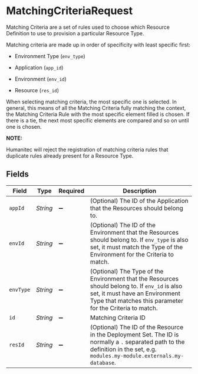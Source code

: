 # MatchingCriteriaRequest

Matching Criteria are a set of rules used to choose which Resource Definition to use to provision a particular Resource Type.

Matching criteria are made up in order of specificity with least specific first:

- Environment Type (`env_type`)

- Application (`app_id`)

- Environment (`env_id`)

- Resource (`res_id`)

When selecting matching criteria, the most specific one is selected. In general, this means of all the Matching Criteria fully matching the context, the Matching Criteria Rule with the most specific element filled is chosen. If there is a tie, the next most specific elements are compared and so on until one is chosen.

**NOTE:**

Humanitec will reject the registration of matching criteria rules that duplicate rules already present for a Resource Type.


## Fields

| Field                                                                                                                                                                                        | Type                                                                                                                                                                                         | Required                                                                                                                                                                                     | Description                                                                                                                                                                                  |
| -------------------------------------------------------------------------------------------------------------------------------------------------------------------------------------------- | -------------------------------------------------------------------------------------------------------------------------------------------------------------------------------------------- | -------------------------------------------------------------------------------------------------------------------------------------------------------------------------------------------- | -------------------------------------------------------------------------------------------------------------------------------------------------------------------------------------------- |
| `appId`                                                                                                                                                                                      | *String*                                                                                                                                                                                     | :heavy_minus_sign:                                                                                                                                                                           | (Optional) The ID of the Application that the Resources should belong to.                                                                                                                    |
| `envId`                                                                                                                                                                                      | *String*                                                                                                                                                                                     | :heavy_minus_sign:                                                                                                                                                                           | (Optional) The ID of the Environment that the Resources should belong to. If `env_type` is also set, it must match the Type of the Environment for the Criteria to match.                    |
| `envType`                                                                                                                                                                                    | *String*                                                                                                                                                                                     | :heavy_minus_sign:                                                                                                                                                                           | (Optional) The Type of the Environment that the Resources should belong to. If `env_id` is also set, it must have an Environment Type that matches this parameter for the Criteria to match. |
| `id`                                                                                                                                                                                         | *String*                                                                                                                                                                                     | :heavy_minus_sign:                                                                                                                                                                           | Matching Criteria ID                                                                                                                                                                         |
| `resId`                                                                                                                                                                                      | *String*                                                                                                                                                                                     | :heavy_minus_sign:                                                                                                                                                                           | (Optional) The ID of the Resource in the Deployment Set. The ID is normally a `.` separated path to the definition in the set, e.g. `modules.my-module.externals.my-database`.               |
